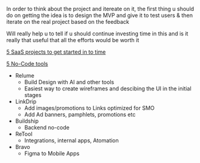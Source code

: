 
In order to think about the project and itereate on it, the first thing u should do on getting the idea is to design the MVP and give it to test users & then iterate on the real project based on the feedback

Will really help u to tell if u should continue investing time in this and is it really that useful that all the efforts would be worth it

[5 SaaS projects to get started in to time](https://youtu.be/NTBeJjqf_IA?si=R6Min5WsFf-Hk9dJ)

[5 No-Code tools](https://youtu.be/NXUkC8swWls?si=usHs68CfsSM7BDeF)
- Relume
	- Build Design with AI and other tools
	- Easiest way to create wireframes and descibing the UI in the initial stages
- LinkDrip
	- Add images/promotions to Links optimized for SMO
	- Add Ad banners, pamphlets, promotions etc
- Buildship
	- Backend no-code
- ReTool
	- Integrations, internal apps, Atomation
- Bravo
	- Figma to Mobile Apps